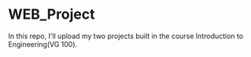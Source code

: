 # WEB_Project
In this repo, I'll upload my two projects built in the course Introduction to Engineering(VG 100).
